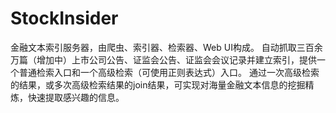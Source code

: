 # StockInsider
金融文本索引服务器，由爬虫、索引器、检索器、Web UI构成。
自动抓取三百余万篇（增加中）上市公司公告、证监会公告、证监会会议记录并建立索引，提供一个普通检索入口和一个高级检索（可使用正则表达式）入口。
通过一次高级检索的结果，或多次高级检索结果的join结果，可实现对海量金融文本信息的挖掘精炼，快速提取感兴趣的信息。
